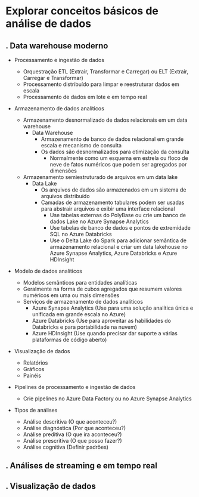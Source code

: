 # Explorar conceitos básicos de análise de dados

. Data warehouse moderno
---------------
- Processamento e ingestão de dados
    - Orquestração ETL (Extrair, Transformar e Carregar) ou ELT (Extrair, Carregar e Transformar)
    - Processamento distribuído para limpar e reestruturar dados em escala
    - Processamento de dados em lote e em tempo real
- Armazenamento de dados analíticos
    - Armazenamento desnormalizado de dados relacionais em um data warehouse
        - Data Warehouse
            - Armazenamento de banco de dados relacional em grande escala e mecanismo de consulta
            - Os dados são desnormalizados para otimização da consulta
                - Normalmente como um esquema em estrela ou floco de neve de fatos numéricos que podem ser agregados por dimensões
    - Armazenamento semiestruturado de arquivos em um data lake
        - Data Lake
            - Os arquivos de dados são armazenados em um sistema de arquivos distribuído
            - Camadas de armazenamento tabulares podem ser usadas para abstrair arquivos e exibir uma interface relacional
                - Use tabelas externas do PolyBase ou crie um banco de dados Lake no Azure Synapse Analytics
                - Use tabelas de banco de dados e pontos de extremidade SQL no Azure Databricks
                - Use o Delta Lake do Spark para adicionar semântica de armazenamento relacional e criar um data lakehouse no Azure Synapse Analytics, Azure Databricks e Azure HDInsight
- Modelo de dados analíticos
    - Modelos semânticos para entidades analíticas
    - Geralmente na forma de cubos agregados que resumem valores numéricos em uma ou mais dimensões
    - Serviços de armazenamento de dados analíticos
        - Azure Synapse Analytics (Use para uma solução analítica única e unificada em grande escala no Azure)
        - Azure Databricks (Use para aproveitar as habilidades do Databricks e para portabilidade na nuvem)
        - Azure HDInsight (Use quando precisar dar suporte a várias plataformas de código aberto)
- Visualização de dados
    - Relatórios
    - Gráficos
    - Painéis
- Pipelines de processamento e ingestão de dados
    - Crie pipelines no Azure Data Factory ou no Azure Synapse Analytics

- Tipos de análises
    - Análise descritiva (O que aconteceu?)
    - Análise diagnóstica (Por que aconteceu?)
    - Análise preditiva (O que ira aconteceu?)
    - Análise prescritiva (O que posso fazer?)
    - Análise cognitiva (Definir padrões)

. Análises de streaming e em tempo real
---------------

. Visualização de dados
---------------

